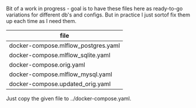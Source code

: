 Bit of a work in progress - goal is to have these files here as ready-to-go
variations for different db's and configs.  But in practice I just sortof
fix them up each time as I need them.


| file                               |
-------------------------------------|
|docker-compose.mlflow_postgres.yaml |
|docker-compose.mlflow_sqlite.yaml   |
|docker-compose.orig.yaml            |
|docker-compose.mlflow_mysql.yaml    |
|docker-compose.updated_orig.yaml    |


Just copy the given file to ../docker-compose.yaml.
